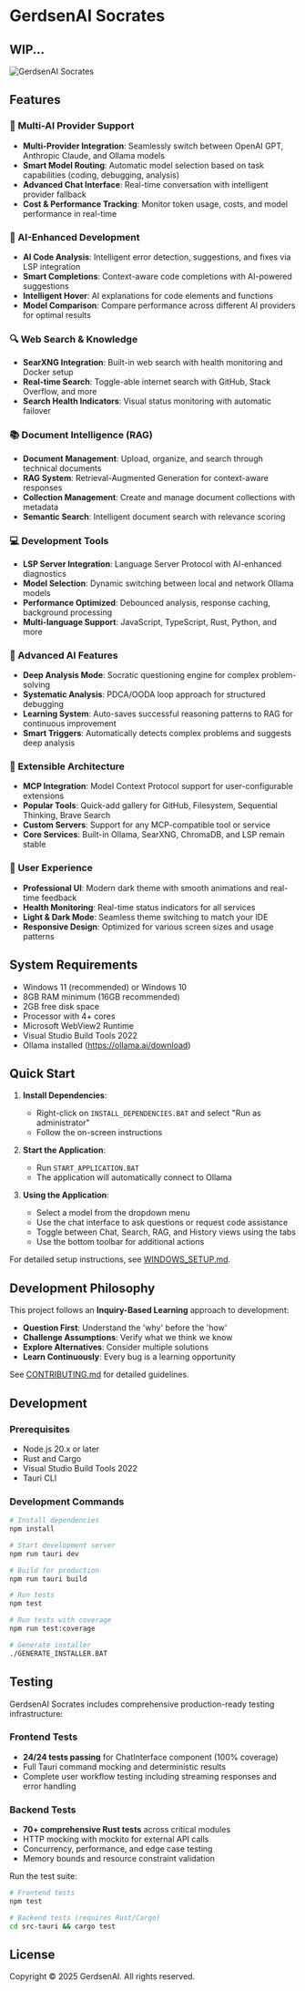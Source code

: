 # GerdsenAI Socrates

## WIP...

![GerdsenAI Socrates](./public/assets/gerdsenai/s-logo.png)

## Features

### **🤖 Multi-AI Provider Support**
- **Multi-Provider Integration**: Seamlessly switch between OpenAI GPT, Anthropic Claude, and Ollama models
- **Smart Model Routing**: Automatic model selection based on task capabilities (coding, debugging, analysis)
- **Advanced Chat Interface**: Real-time conversation with intelligent provider fallback
- **Cost & Performance Tracking**: Monitor token usage, costs, and model performance in real-time

### **🧠 AI-Enhanced Development**
- **AI Code Analysis**: Intelligent error detection, suggestions, and fixes via LSP integration
- **Smart Completions**: Context-aware code completions with AI-powered suggestions
- **Intelligent Hover**: AI explanations for code elements and functions
- **Model Comparison**: Compare performance across different AI providers for optimal results

### **🔍 Web Search & Knowledge**
- **SearXNG Integration**: Built-in web search with health monitoring and Docker setup
- **Real-time Search**: Toggle-able internet search with GitHub, Stack Overflow, and more
- **Search Health Indicators**: Visual status monitoring with automatic failover

### **📚 Document Intelligence (RAG)**
- **Document Management**: Upload, organize, and search through technical documents
- **RAG System**: Retrieval-Augmented Generation for context-aware responses
- **Collection Management**: Create and manage document collections with metadata
- **Semantic Search**: Intelligent document search with relevance scoring

### **💻 Development Tools**
- **LSP Server Integration**: Language Server Protocol with AI-enhanced diagnostics
- **Model Selection**: Dynamic switching between local and network Ollama models
- **Performance Optimized**: Debounced analysis, response caching, background processing
- **Multi-language Support**: JavaScript, TypeScript, Rust, Python, and more

### **🧠 Advanced AI Features**
- **Deep Analysis Mode**: Socratic questioning engine for complex problem-solving
- **Systematic Analysis**: PDCA/OODA loop approach for structured debugging
- **Learning System**: Auto-saves successful reasoning patterns to RAG for continuous improvement
- **Smart Triggers**: Automatically detects complex problems and suggests deep analysis

### **🔧 Extensible Architecture**
- **MCP Integration**: Model Context Protocol support for user-configurable extensions
- **Popular Tools**: Quick-add gallery for GitHub, Filesystem, Sequential Thinking, Brave Search
- **Custom Servers**: Support for any MCP-compatible tool or service
- **Core Services**: Built-in Ollama, SearXNG, ChromaDB, and LSP remain stable

### **🎨 User Experience**
- **Professional UI**: Modern dark theme with smooth animations and real-time feedback
- **Health Monitoring**: Real-time status indicators for all services
- **Light & Dark Mode**: Seamless theme switching to match your IDE
- **Responsive Design**: Optimized for various screen sizes and usage patterns

## System Requirements

- Windows 11 (recommended) or Windows 10
- 8GB RAM minimum (16GB recommended)
- 2GB free disk space
- Processor with 4+ cores
- Microsoft WebView2 Runtime
- Visual Studio Build Tools 2022
- Ollama installed (https://ollama.ai/download)

## Quick Start

1. **Install Dependencies**:
   - Right-click on `INSTALL_DEPENDENCIES.BAT` and select "Run as administrator"
   - Follow the on-screen instructions

2. **Start the Application**:
   - Run `START_APPLICATION.BAT`
   - The application will automatically connect to Ollama

3. **Using the Application**:
   - Select a model from the dropdown menu
   - Use the chat interface to ask questions or request code assistance
   - Toggle between Chat, Search, RAG, and History views using the tabs
   - Use the bottom toolbar for additional actions

For detailed setup instructions, see [WINDOWS_SETUP.md](./WINDOWS_SETUP.md).

## Development Philosophy

This project follows an **Inquiry-Based Learning** approach to development:

- **Question First**: Understand the 'why' before the 'how'
- **Challenge Assumptions**: Verify what we think we know
- **Explore Alternatives**: Consider multiple solutions
- **Learn Continuously**: Every bug is a learning opportunity

See [CONTRIBUTING.md](./CONTRIBUTING.md) for detailed guidelines.

## Development

### Prerequisites

- Node.js 20.x or later
- Rust and Cargo
- Visual Studio Build Tools 2022
- Tauri CLI

### Development Commands

```bash
# Install dependencies
npm install

# Start development server
npm run tauri dev

# Build for production
npm run tauri build

# Run tests
npm test

# Run tests with coverage
npm run test:coverage

# Generate installer
./GENERATE_INSTALLER.BAT
```

## Testing

GerdsenAI Socrates includes comprehensive production-ready testing infrastructure:

### Frontend Tests
- **24/24 tests passing** for ChatInterface component (100% coverage)
- Full Tauri command mocking and deterministic results
- Complete user workflow testing including streaming responses and error handling

### Backend Tests  
- **70+ comprehensive Rust tests** across critical modules
- HTTP mocking with mockito for external API calls
- Concurrency, performance, and edge case testing
- Memory bounds and resource constraint validation

Run the test suite:
```bash
# Frontend tests
npm test

# Backend tests (requires Rust/Cargo)
cd src-tauri && cargo test
```

## License

Copyright © 2025 GerdsenAI. All rights reserved.
